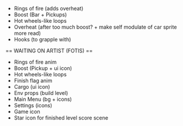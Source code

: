 - Rings of fire (adds overheat)
- Boost (Bar + Pickups)
- Hot wheels-like loops
- Overheat (after too much boost? + make self modulate of car sprite more read)
- Hooks (to grapple with)

== WAITING ON ARTIST (FOTIS) ==
- Rings of fire anim
- Boost (Pickup + ui icon)
- Hot wheels-like loops
- Finish flag anim
- Cargo (ui icon)
- Env props (build level)
- Main Menu (bg + icons)
- Settings (icons)
- Game icon
- Star icon for finished level score scene
